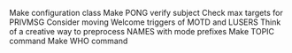 Make configuration class
Make PONG verify subject
Check max targets for PRIVMSG
Consider moving Welcome triggers of MOTD and LUSERS
Think of a creative way to preprocess NAMES with mode prefixes
Make TOPIC command
Make WHO command
